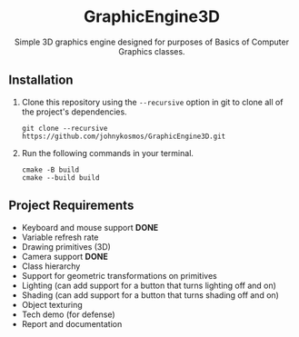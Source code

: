 <div align="center">

# GraphicEngine3D

Simple 3D graphics engine designed for purposes of Basics of Computer Graphics classes.

</div>

## Installation 

1. Clone this repository using the ```--recursive``` option in git to clone all of the project's dependencies.
    ```
    git clone --recursive https://github.com/johnykosmos/GraphicEngine3D.git
    ```
2. Run the following commands in your terminal.
    ```
    cmake -B build
    cmake --build build
    ```

## Project Requirements
- Keyboard and mouse support **DONE**
- Variable refresh rate
- Drawing primitives (3D)
- Camera support **DONE**
- Class hierarchy
- Support for geometric transformations on primitives
- Lighting (can add support for a button that turns lighting off and on)
- Shading (can add support for a button that turns shading off and on)
- Object texturing
- Tech demo (for defense)
- Report and documentation
